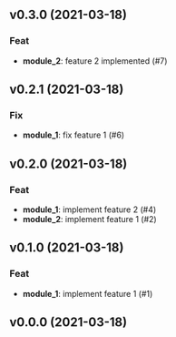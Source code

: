 ## v0.3.0 (2021-03-18)

### Feat

- **module_2**: feature 2 implemented (#7)

## v0.2.1 (2021-03-18)

### Fix

- **module_1**: fix feature 1 (#6)

## v0.2.0 (2021-03-18)

### Feat

- **module_1**: implement feature 2 (#4)
- **module_2**: implement feature 1 (#2)

## v0.1.0 (2021-03-18)

### Feat

- **module_1**: implement feature 1 (#1)

## v0.0.0 (2021-03-18)
